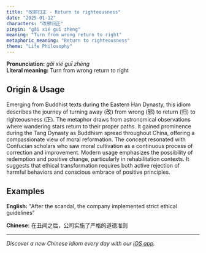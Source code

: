 ```yaml
---
title: "改邪归正 - Return to righteousness"
date: "2025-01-12"
characters: "改邪归正"
pinyin: "gǎi xié guī zhèng"
meaning: "Turn from wrong return to right"
metaphoric_meaning: "Return to righteousness"
theme: "Life Philosophy"
---
```


**Pronunciation:** *gǎi xié guī zhèng*  
**Literal meaning:** Turn from wrong return to right

## Origin & Usage

Emerging from Buddhist texts during the Eastern Han Dynasty, this idiom describes the journey of turning away (改) from wrong (邪) to return (归) to righteousness (正). The metaphor draws from astronomical observations where wandering stars return to their proper paths. It gained prominence during the Tang Dynasty as Buddhism spread throughout China, offering a compassionate view of moral reformation. The concept resonated with Confucian scholars who saw moral cultivation as a continuous process of correction and improvement. Modern usage emphasizes the possibility of redemption and positive change, particularly in rehabilitation contexts. It suggests that ethical transformation requires both active rejection of harmful behaviors and conscious embrace of positive principles.

## Examples

**English:** "After the scandal, the company implemented strict ethical guidelines"

**Chinese:** 在丑闻之后，公司实施了严格的道德准则

---

*Discover a new Chinese idiom every day with our [iOS app](https://apps.apple.com/us/app/daily-chinese-idioms/id6670238264).*
